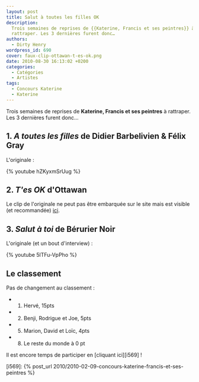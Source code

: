 ```yaml
---
layout: post
title: Salut à toutes les filles OK
description:
  Trois semaines de reprises de {{Katerine, Francis et ses peintres}} à
  rattraper. Les 3 dernières furent donc…
authors:
  - Dirty Henry
wordpress_id: 690
cover: faux-clip-ottawan-t-es-ok.png
date: 2010-08-30 16:13:02 +0200
categories:
  - Catégories
  - Artistes
tags:
  - Concours Katerine
  - Katerine
---
```


Trois semaines de reprises de **Katerine, Francis et ses peintres** à rattraper.
Les 3 dernières furent donc…

## 1. _A toutes les filles_ de Didier Barbelivien & Félix Gray

L'originale :

{% youtube hZKyxmSrUug %}

## 2. _T'es OK_ d'Ottawan

Le clip de l'originale ne peut pas être embarquée sur le site mais est visible
(et recommandée) [ici](http://www.youtube.com/watch?v=F-04OM2oUt4).

## 3. _Salut à toi_ de Bérurier Noir

L'originale (et un bout d'interview) :

{% youtube 5lTFu-VpPho %}

## Le classement

Pas de changement au classement :

- 1. Hervé, 15pts
- 2. Benji, Rodrigue et Joe, 5pts
- 5. Marion, David et Loïc, 4pts
- 8. Le reste du monde à 0 pt

Il est encore temps de participer en [cliquant ici][i569] !

[i569]: {% post_url 2010/2010-02-09-concours-katerine-francis-et-ses-peintres %}
